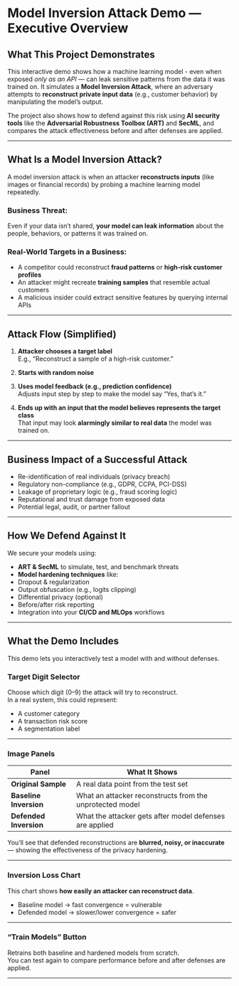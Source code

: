 # Model Inversion Attack Demo — Executive Overview

##  What This Project Demonstrates

This interactive demo shows how a machine learning model - even when exposed *only as an API* — can leak sensitive patterns from the data it was trained on. It simulates a **Model Inversion Attack**, where an adversary attempts to **reconstruct private input data** (e.g., customer behavior) by manipulating the model’s output.

The project also shows how to defend against this risk using **AI security tools** like the **Adversarial Robustness Toolbox (ART)** and **SecML**, and compares the attack effectiveness before and after defenses are applied.

---

##  What Is a Model Inversion Attack?

A model inversion attack is when an attacker **reconstructs inputs** (like images or financial records) by probing a machine learning model repeatedly.

###  Business Threat:
Even if your data isn’t shared, **your model can leak information** about the people, behaviors, or patterns it was trained on.

###  Real-World Targets in a Business:
- A competitor could reconstruct **fraud patterns** or **high-risk customer profiles**
- An attacker might recreate **training samples** that resemble actual customers
- A malicious insider could extract sensitive features by querying internal APIs

---

##  Attack Flow (Simplified)

1. **Attacker chooses a target label**  
   E.g., “Reconstruct a sample of a high-risk customer.”

2. **Starts with random noise**

3. **Uses model feedback (e.g., prediction confidence)**  
   Adjusts input step by step to make the model say “Yes, that’s it.”

4. **Ends up with an input that the model believes represents the target class**  
   That input may look **alarmingly similar to real data** the model was trained on.

---

##  Business Impact of a Successful Attack

-  Re-identification of real individuals (privacy breach)
-  Regulatory non-compliance (e.g., GDPR, CCPA, PCI-DSS)
-  Leakage of proprietary logic (e.g., fraud scoring logic)
-  Reputational and trust damage from exposed data
-  Potential legal, audit, or partner fallout

---

##  How We Defend Against It

We secure your models using:
-  **ART & SecML** to simulate, test, and benchmark threats
-  **Model hardening techniques** like:
  - Dropout & regularization
  - Output obfuscation (e.g., logits clipping)
  - Differential privacy (optional)
-  Before/after risk reporting
-  Integration into your **CI/CD and MLOps** workflows

---

##  What the Demo Includes

This demo lets you interactively test a model with and without defenses.

###  Target Digit Selector
Choose which digit (0–9) the attack will try to reconstruct.  
In a real system, this could represent:
- A customer category
- A transaction risk score
- A segmentation label

---

###  Image Panels

| Panel | What It Shows |
|-------|----------------|
| **Original Sample** | A real data point from the test set |
| **Baseline Inversion** | What an attacker reconstructs from the unprotected model |
| **Defended Inversion** | What the attacker gets after model defenses are applied |

You’ll see that defended reconstructions are **blurred, noisy, or inaccurate** — showing the effectiveness of the privacy hardening.

---

###  Inversion Loss Chart

This chart shows **how easily an attacker can reconstruct data**.

- Baseline model → fast convergence = vulnerable
- Defended model → slower/lower convergence = safer

---

###  “Train Models” Button

Retrains both baseline and hardened models from scratch.  
You can test again to compare performance before and after defenses are applied.

---
